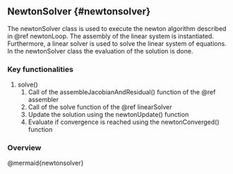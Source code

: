 ## NewtonSolver {#newtonsolver}
<!-- @page newtonSolver NewtonSolver -->

The newtonSolver class is used to execute the newton algorithm described in @ref newtonLoop. The assembly of the linear system is instantiated. Furthermore, a linear solver is used to solve the linear system of equations. In the newtonSolver class the evaluation of the solution is done.


### Key functionalities

1. solve()
   1. Call of the assembleJacobianAndResidual() function of the @ref assembler
   2. Call of the solve function of the @ref linearSolver
   3. Update the solution using the newtonUpdate() function
   4. Evaluate if convergence is reached using the newtonConverged() function

### Overview

@mermaid{newtonsolver}
